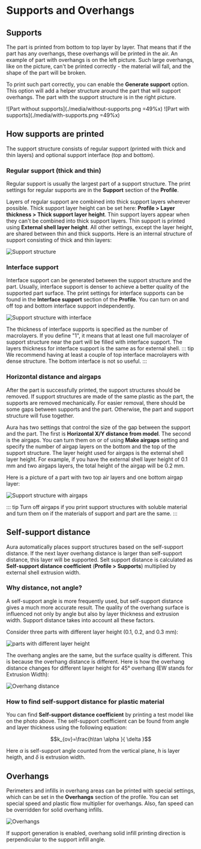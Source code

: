 # Supports and Overhangs <Badge text="new in v1.27" type="warning"/>
## Supports
The part is printed from bottom to top layer by layer. That means that if the part has any overhangs, these overhangs will be printed in the air. An example of part with overhangs is on the left picture. Such large overhangs, like on the picture, can't be printed correctly - the material will fall, and the shape of the part will be broken.

To print such part correctly, you can enable the **Generate support** option. This option will add a helper structure around the part that will support overhangs. The part with the support structure is in the right picture.

![Part without supports](./media/without-supports.png =49%x)
![Part with supports](./media/with-supports.png =49%x)

## How supports are printed
The support structure consists of regular support (printed with thick and thin layers) and optional support interface (top and bottom). 

### Regular support (thick and thin)
Regular support is usually the largest part of a support structure. The print settings for regular supports are in the **Support** section of the **Profile**. 

Layers of regular support are combined into thick support layers wherever possible. Thick support layer height can be set here: **Profile > Layer thickness > Thick support layer height**.  Thin support layers appear when they can't be combined into thick support layers. Thin support is printed using **External shell layer height**. All other settings, except the layer height, are shared between thin and thick supports. Here is an internal structure of support consisting of thick and thin layers:

![Support structure](./media/supports3.png)

### Interface support
Interface support can be generated between the support structure and the part. Usually, interface support is denser to achieve a better quality of the supported part surface. The print settings for interface supports can be found in the **Interface support** section of the **Profile**. You can turn on and off top and bottom interface support independently. 

![Support structure with interface](./media/supports1.png)

The thickness of interface supports is specified as the number of macrolayers. If you define "1", it means that at least one full macrolayer of support structure near the part will be filled with interface support. The layers thickness for interface support is the same as for external shell.
::: tip
We recommend having at least a couple of top interface macrolayers with dense structure. The bottom interface is not so useful.
:::

### Horizontal distance and airgaps
After the part is successfully printed, the support structures should be removed. If support structures are made of the same plastic as the part, the supports are removed mechanically. For easier removal, there should be some gaps between supports and the part. Otherwise, the part and support structure will fuse together. 

Aura has two settings that control the size of the gap between the support and the part. The first is **Horizontal X/Y distance from model**. The second is the airgaps. You can turn them on or of using **Make airgaps** setting and specify the number of airgap layers on the bottom and the top of the support structure. The layer height used for airgaps is the external shell layer height. For example, if you have the external shell layer height of 0.1 mm and two airgaps layers, the total height of the airgap will be 0.2 mm.

Here is a picture of a part with two top air layers and one bottom airgap layer:

![Support structure with airgaps](./media/supports2.png)

::: tip
Turn off airgaps if you print support structures with soluble material and turn them on if the materials of support and part are the same. 
:::

## Self-support distance

Aura automatically places support structures based on the self-support distance. If the next layer overhang distance is larger than self-support distance, this layer will be supported. Selt support distance is calculated as **Self-support distance coefficient** (**Profile > Supports**) multiplied by external shell extrusion width. 

### Why distance, not angle?

A self-support angle is more frequently used, but self-support distance gives a much more accurate result. The quality of the overhang surface is influenced not only by angle but also by layer thickness and extrusion width. Support distance takes into account all these factors. 

Consider three parts with different layer height (0.1, 0.2, and 0.3 mm):

![parts with different layer height](./media/overhangs-layers.jpg)

The overhang angles are the same, but the surface quality is different. This is because the overhang distance is different. Here is how the overhang distance changes for different layer height for 45° overhang (EW stands for Extrusion Width):

![Overhang distance](./media/overhang-angle.png)

### How to find self-support distance for plastic material

You can find **Self-support distance coefficient** by printing a test model like on the photo above. The self-support coefficient can be found from angle and layer thickness using the following equation: 

$$k_{ov}=\frac{h\tan  \alpha }{ \delta }$$

Here $\alpha$ is self-support angle counted from the vertical plane, $h$ is layer heigth, and $\delta$ is extrusion width.

## Overhangs

Perimeters and infills in overhang areas can be printed with special settings, which can be set in the **Overhangs** section of the profile. You can set special speed and plastic flow multiplier for overhangs. Also, fan speed can be overridden for solid overhang infills.

![Overhangs](./media/overhangs.png)

If support generation is enabled, overhang solid infill printing direction is perpendicular to the support infill angle.

